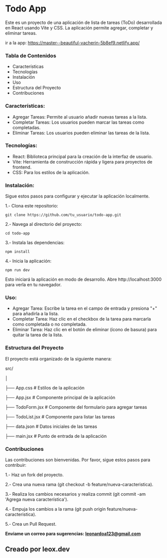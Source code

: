 <h1>Todo App</h1>

Este es un proyecto de una aplicación de lista de tareas (ToDo) desarrollada en React usando Vite y CSS. La aplicación permite agregar, completar y eliminar tareas.

ir a la app: https://master--beautiful-vacherin-5b8ef9.netlify.app/

### Tabla de Contenidos
- Características
- Tecnologías
- Instalación
- Uso
- Estructura del Proyecto
- Contribuciones

### Características:
- Agregar Tareas: Permite al usuario añadir nuevas tareas a la lista.
- Completar Tareas: Los usuarios pueden marcar las tareas como completadas.
- Eliminar Tareas: Los usuarios pueden eliminar las tareas de la lista.
  
### Tecnologías:
- React: Biblioteca principal para la creación de la interfaz de usuario.
- Vite: Herramienta de construcción rápida y ligera para proyectos de frontend.
- CSS: Para los estilos de la aplicación.
  
### Instalación:

Sigue estos pasos para configurar y ejecutar la aplicación localmente.

1.- Clona este repositorio:

``` git clone https://github.com/tu_usuario/todo-app.git ```

2.- Navega al directorio del proyecto:

``` cd todo-app ```

3.- Instala las dependencias:

```npm install```

4.- Inicia la aplicación:

```npm run dev```

Esto iniciará la aplicación en modo de desarrollo. Abre http://localhost:3000 para verla en tu navegador.

### Uso:

- Agregar Tarea: Escribe la tarea en el campo de entrada y presiona "+" para añadirla a la lista.
- Completar Tarea: Haz clic en el checkbox de la tarea para marcarla como completada o no completada.
- Eliminar Tarea: Haz clic en el botón de eliminar (ícono de basura) para quitar la tarea de la lista.

### Estructura del Proyecto

El proyecto está organizado de la siguiente manera:

src/

│

├── App.css          # Estilos de la aplicación

├── App.jsx          # Componente principal de la aplicación

├── TodoForm.jsx     # Componente del formulario para agregar tareas

├── TodoList.jsx     # Componente para listar las tareas

├── data.json        # Datos iniciales de las tareas

├── main.jsx         # Punto de entrada de la aplicación


### Contribuciones

Las contribuciones son bienvenidas. Por favor, sigue estos pasos para contribuir:

1.- Haz un fork del proyecto.

2.- Crea una nueva rama (git checkout -b feature/nueva-caracteristica).

3.- Realiza los cambios necesarios y realiza commit (git commit -am 'Agrega nueva característica').

4.- Empuja los cambios a la rama (git push origin feature/nueva-caracteristica).

5.- Crea un Pull Request.


<strong>Enviame un correo para sugerencias: leonardoa123@gmail.com </strong>

<h2>Creado por leox.dev</h2>
